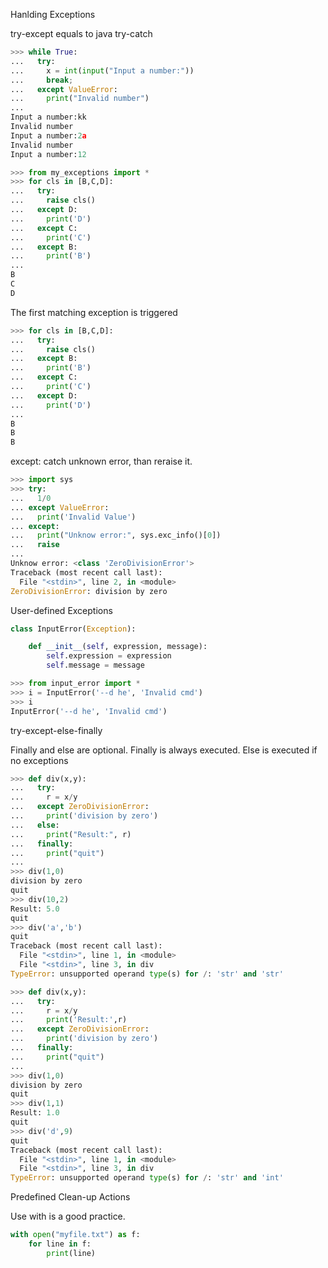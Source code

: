 Hanlding Exceptions

try-except equals to java try-catch
```python
>>> while True:
...   try:
...     x = int(input("Input a number:"))
...     break;
...   except ValueError:
...     print("Invalid number")
...
Input a number:kk
Invalid number
Input a number:2a
Invalid number
Input a number:12
```

```python
>>> from my_exceptions import *
>>> for cls in [B,C,D]:
...   try:
...     raise cls()
...   except D:
...     print('D')
...   except C:
...     print('C')
...   except B:
...     print('B')
...
B
C
D
```

The first matching exception is triggered
```python
>>> for cls in [B,C,D]:
...   try:
...     raise cls()
...   except B:
...     print('B')
...   except C:
...     print('C')
...   except D:
...     print('D')
...
B
B
B
```

except: catch unknown error, than reraise it.
```python
>>> import sys
>>> try:
...   1/0
... except ValueError:
...   print('Invalid Value')
... except:
...   print("Unknow error:", sys.exc_info()[0])
...   raise
...
Unknow error: <class 'ZeroDivisionError'>
Traceback (most recent call last):
  File "<stdin>", line 2, in <module>
ZeroDivisionError: division by zero
```

User-defined Exceptions
```python
class InputError(Exception):

    def __init__(self, expression, message):
        self.expression = expression
        self.message = message
```

```python
>>> from input_error import *
>>> i = InputError('--d he', 'Invalid cmd')
>>> i
InputError('--d he', 'Invalid cmd')
```

try-except-else-finally

Finally and else are optional. Finally is always executed. Else is executed if no exceptions 
```python
>>> def div(x,y):
...   try:
...     r = x/y
...   except ZeroDivisionError:
...     print('division by zero')
...   else:
...     print("Result:", r)
...   finally:
...     print("quit")
...
>>> div(1,0)
division by zero
quit
>>> div(10,2)
Result: 5.0
quit
>>> div('a','b')
quit
Traceback (most recent call last):
  File "<stdin>", line 1, in <module>
  File "<stdin>", line 3, in div
TypeError: unsupported operand type(s) for /: 'str' and 'str'
```

```python
>>> def div(x,y):
...   try:
...     r = x/y
...     print('Result:',r)
...   except ZeroDivisionError:
...     print('division by zero')
...   finally:
...     print("quit")
...
>>> div(1,0)
division by zero
quit
>>> div(1,1)
Result: 1.0
quit
>>> div('d',9)
quit
Traceback (most recent call last):
  File "<stdin>", line 1, in <module>
  File "<stdin>", line 3, in div
TypeError: unsupported operand type(s) for /: 'str' and 'int'
```

Predefined Clean-up Actions

Use with is a good practice.
```python
with open("myfile.txt") as f:
    for line in f:
        print(line)
```